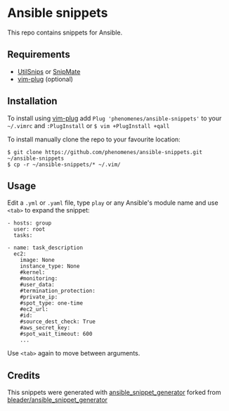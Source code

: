 # Ansible snippets

This repo contains snippets for Ansible.

## Requirements

* [UtilSnips](https://github.com/SirVer/ultisnips) or [SnipMate](https://github.com/garbas/vim-snipmate)
* [vim-plug](https://github.com/junegunn/vim-plug) (optional)

## Installation

To install using [vim-plug](https://github.com/junegunn/vim-plug) add
`Plug 'phenomenes/ansible-snippets'` to your `~/.vimrc` and `:PlugInstall` or
`$ vim +PlugInstall +qall`

To install manually clone the repo to your favourite location:

```
$ git clone https://github.com/phenomenes/ansible-snippets.git ~/ansible-snippets
$ cp -r ~/ansible-snippets/* ~/.vim/
```

## Usage

Edit a `.yml` or `.yaml` file, type `play` or any Ansible's module name and use
`<tab>` to expand the snippet:

```
- hosts: group
  user: root
  tasks:

- name: task_description
  ec2:
    image: None
    instance_type: None
    #kernel:
    #monitoring:
    #user_data:
    #termination_protection:
    #private_ip:
    #spot_type: one-time
    #ec2_url:
    #id:
    #source_dest_check: True
    #aws_secret_key:
    #spot_wait_timeout: 600
    ...
```

Use `<tab>` again to move between arguments.

## Credits

This snippets were generated with [ansible_snippet_generator](https://github.com/phenomenes/ansible_snippet_generator)
forked from [bleader/ansible_snippet_generator](https://github.com/bleader/ansible_snippet_generator)
